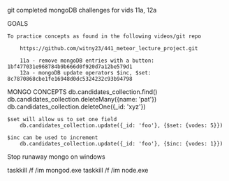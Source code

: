 
git completed mongoDB challenges for vids 11a, 12a

GOALS

    To practice concepts as found in the following videos/git repo

        https://github.com/witny23/441_meteor_lecture_project.git

        11a - remove mongoDB entries with a button: 1bf477031e968784b9b666d0f920d7a12be579d1
        12a - mongoDB update operators $inc, $set: 8c7870868cbe1fe16948d0dc5324232c93b94798


MONGO CONCEPTS
    db.candidates_collection.find()
    db.candidates_collection.deleteMany({name: 'pat'})
    db.candidates_collection.deleteOne({_id: 'xyz'})

    $set will allow us to set one field
        db.candidates_collection.update({_id: 'foo'}, {$set: {vodes: 5}})
    
    $inc can be used to increment
        db.candidates_collection.update({_id: 'foo'}, {$inc: {vodes: 1}})


Stop runaway mongo on windows

taskkill /f /im mongod.exe
taskkill /f /im node.exe